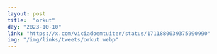 ```yaml
---
layout: post
title:  "orkut"
day: "2023-10-10"
link: "https://x.com/viciadoemtuiter/status/1711880039375990990"
img: "/img/links/tweets/orkut.webp"
---
```

